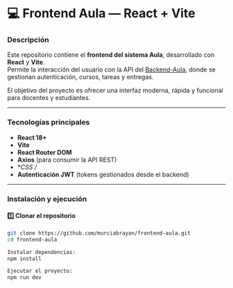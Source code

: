 # 💻 Frontend Aula — React + Vite

### Descripción  
Este repositorio contiene el **frontend del sistema Aula**, desarrollado con **React** y **Vite**.  
Permite la interacción del usuario con la API del [Backend-Aula](https://github.com/murciabrayan/Backend-Aula), donde se gestionan autenticación, cursos, tareas y entregas.

El objetivo del proyecto es ofrecer una interfaz moderna, rápida y funcional para docentes y estudiantes.

---

### Tecnologías principales  
-  **React 18+**
- **Vite**
- **React Router DOM**
- **Axios** (para consumir la API REST)
- **CSS /*
- **Autenticación JWT** (tokens gestionados desde el backend)

---

### Instalación y ejecución

#### 1️⃣ Clonar el repositorio  
```bash
git clone https://github.com/murciabrayan/frontend-aula.git
cd frontend-aula

Instalar dependencias:
npm install

Ejecutar el proyecto:
npm run dev
